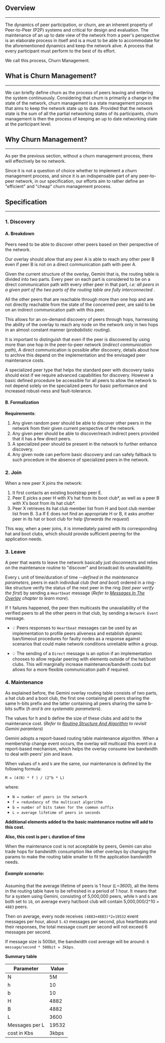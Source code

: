 ## Overview
----

The dynamics of peer participation, or churn, are an inherent property of Peer-to-Peer (P2P) systems and critical for design and evaluation.  The maintenance of an up to date view of the network from a peer's perspective is an elaborate process in itself and is a must to be able to accommodate for the aforementioned dynamics and keep the network alive. A process that every participant must perform to the best of its effort.

We call this process, Churn Management.

## What is Churn Management?
----

We can briefly define churn as the process of peers leaving and entering the system continuously. Considering that churn is primarily a change in the state of the network, churn management is a state management process that aims to keep the network state up to date. Provided that the network state is the sum of all the partial networking states of its participants, churn management is then the process of keeping an up to date networking state at the participant level.

## Why Churn Management?
----

As per the previous section, without a churn management process, there will effectively be no network. 

Since it is not a question of choice whether to implement a churn management process, and since it is an indispensable part of any peer-to-peer network, in our specification, our efforts aim to rather define an "efficient" and "cheap" churn management process.

## Specification
----

### 1. Discovery

#### A. Breakdown

Peers need to be able to discover other peers based on their perspective of the network.

Our overlay should allow that any peer A is able to reach any other peer B even if peer B is not on a direct communication path with peer A.

Given the current structure of the overlay, Gemini that is, the routing table is divided into two parts. Every peer on each part is considered to be on a direct communication path with every other peer in that part, _i.e: all peers in a given part of the two parts of the routing table are fully interconnected_ .

All the other peers that are reachable through more than one hop and are not directly reachable from the state of the concerned peer, are said to be on an indirect communication path with this peer.

This allows for an on-demand discovery of peers through hops, harnessing the ability of the overlay to reach any node on the network only in two hops in an almost constant manner (_probabilistic routing_).

It is important to distinguish that even if the peer is discovered by using more than one hop in the peer-to-peer network (_indirect communication path_), A direct communication is possible after discovery, details about how to archive this depend on the implementation and the envisaged peer maintenance costs.

A specialized peer type that helps the standard peer with discovery tasks should exist if we require advanced capabilities for discovery. However a basic defined procedure be accessible for all peers to allow the network to not depend solely on the specialized peers for basic performance and increased robust-ness and fault-tolerance.

#### B. Formalization

**Requirements**:

1. Any given random peer should be able to discover other peers in the network from their given current perspective of the network.
2. Any given peer should be able to discover/reach indirect peers provided that it has a few direct peers.
3. A specialized peer should be present in the network to further enhance discovery.
4. Any given node can perform basic discovery and can safely fallback to such procedure in the absence of specialized peers in the network.

### 2. Join

When a new peer X joins the network:

1. It first contacts an existing bootstrap peer E.
2. Peer E picks a peer H with X’s hat from its boot club*, as well as a peer B with X’s boot from its hat club*.
3. Peer X retrieves its hat club member list from H and boot club member list from B.
  3.a If E does not find an appropriate H or B, it asks another peer in its hat or boot club for help (_forwards the request_)

This way, when a peer joins, it is immediately paired with its corresponding hat and boot clubs, which should provide sufficient peering for the application needs.

### 3. Leave

A peer that wants to leave the network basically just disconnects and relies on the maintenance routine to "discover" and broadcast its unavailability.

Every `L` unit of time/duration of time --_defined in the maintenance parameters_, peers in each individual club (_hat and boot_) ordered in a ring-like structure verify the status of the next peer in the ring (_last peer verify the first_) by sending a `Heartbeat` message (_Refer to [Messages In The Overlay](https://github.com/pokt-network/hydrate/wiki/Messages-In-The-Overlay) chapter to learn more_).

If `T` failures happened, the peer then multicasts the unavailability of the verified peers to all the other peers in that club, by sending a `Network Event` message.

* 💡 Peers responses to `Heartbeat` messages can be used by an implementation to profile peers aliveness and establish dynamic ban/timeout procedures for faulty nodes as a response against scenarios that could make network conditions unreliable within a group. 

* 💡 The sending of a `Direct` message is an option if an implementation chooses to allow regular peering with elements outside of the hat/boot clubs. This will marginally increase maintenance/bandwith costs but allows for a more flexible communication path if required.

### 4. Maintenance

As explained before, the Gemini overlay routing table consists of two parts, a hat club and a boot club, the first one containing all peers sharing the same h-bits prefix and the latter containing all peers sharing the same b-bits suffix (_h and b are systematic parameters_).

The values for h and b define the size of these clubs and add to the maintenance cost. (_Refer to [Routing Structure And Algorithm](https://github.com/pokt-network/hydrate/wiki/Routing-Algorithm-And-Structure) to revisit Gemini paramters_) 

Gemini adopts a report-based routing table maintenance algorithm.
When a membership change event occurs, the overlay will multicast this event in a report-based mechanism, which helps the overlay consume low bandwidth to deal with peers' join and leave.

When values of `h` and `b` are the same, our maintenance is defined by the following formula:

`M = (4(N) * f ) / (2^b * L)`

where:

* `N = number of peers in the network`
* `f = redundancy of the multicast algorithm`
* `b = number of bits taken for the common suffix`
* `L = average lifetime of peers in seconds`

**Additional elements added to the basic maintenance routine will add to this cost.**

**Also, this cost is per `L` duration of time**

When the maintenance cost is not acceptable by peers, Gemini can also trade hops for bandwidth consumption like other overlays by changing the params to make the routing table smaller to fit the application bandwidth needs.

##### Example scenario:

Assuming that the average lifetime of peers is 1 hour (_L=3600_), all the items in the routing table have to be refreshed in a period of 1 hour.
It means that for a system using Gemini, consisting of 5,000,000 peers, while `h` and `b` are both set to `10`, on average every hat/boot club will contain 5,000,000/2^10 = `4883` peers. 

Then on average, every node receives `(4883+4883)*2=19532` event messages per hour, about `5.43` messages per second, plus heartbeats and their responses, the total message count per second will not exceed 6 messages per second. 

If message size is 500bit, the bandwidth cost average will be around: `6 message/second * 500bit = 3kbps`.

**Summary table**

| Parameter      | Value   |
|----------------|---------|
| N              |  5M     |
| h              |   10    |
| b              |   10    |
| H              |   4882  |
| B              |   4882  |
| L              |   3600  |
| Messages per L |   19532 |
| cost in Kbs    |   3kbps |